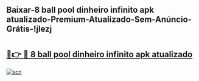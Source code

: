 
## Baixar-8 ball pool dinheiro infinito apk atualizado-Premium-Atualizado-Sem-Anúncio-Grátis-!jlezj

# <h2><a href="https://andorid.site?title=8_ball_pool_dinheiro_infinito_apk_atualizado&ref=27">🔗👉 🔴 8 ball pool dinheiro infinito apk atualizado</a></h2>

[![acn](https://github.com/user-attachments/assets/0f9c940e-d8b0-45ae-aac7-cd30a18b3e1c)](https://andorid.site?title=8_ball_pool_dinheiro_infinito_apk_atualizado&ref=27)

